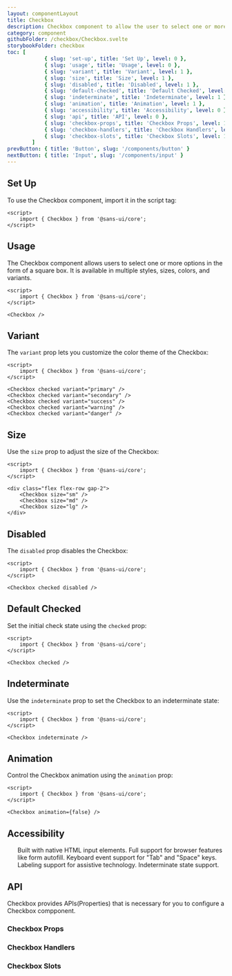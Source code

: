 ```yaml
---
layout: componentLayout
title: Checkbox
description: Checkbox component to allow the user to select one or more options in the form of a square box available in multiple sizes and colors
category: component
githubFolder: /checkbox/Checkbox.svelte
storybookFolder: checkbox
toc: [
			{ slug: 'set-up', title: 'Set Up', level: 0 },
			{ slug: 'usage', title: 'Usage', level: 0 },
			{ slug: 'variant', title: 'Variant', level: 1 },
			{ slug: 'size', title: 'Size', level: 1 },
			{ slug: 'disabled', title: 'Disabled', level: 1 },
			{ slug: 'default-checked', title: 'Default Checked', level: 1 },
			{ slug: 'indeterminate', title: 'Indeterminate', level: 1 },
			{ slug: 'animation', title: 'Animation', level: 1 },
			{ slug: 'accessibility', title: 'Accessibility', level: 0 },
			{ slug: 'api', title: 'API', level: 0 },
			{ slug: 'checkbox-props', title: 'Checkbox Props', level: 1 },
			{ slug: 'checkbox-handlers', title: 'Checkbox Handlers', level: 1 },
			{ slug: 'checkbox-slots', title: 'Checkbox Slots', level: 1 },
		]
prevButton: { title: 'Button', slug: '/components/button' }
nextButton: { title: 'Input', slug: '/components/input' }
---
```


<script>
	import { Checkbox } from '$lib';
	import { PropertyTable, HandlerTable, SlotTable, CodeBlockWrapper, AccessibilityListItem}from "../../../mdsvex/components/index.ts"
	import * as Component from "../../../mdsvex/+layout.svelte"
	import { checkboxSlots, checkboxHandlers, checkboxProps } from "./checkbox-props.ts"

</script>

## Set Up

To use the Checkbox component, import it in the script tag:

<CodeBlockWrapper>

```svelte
<script>
	import { Checkbox } from '@sans-ui/core';
</script>
```

</CodeBlockWrapper>

## Usage

The Checkbox component allows users to select one or more options in the form of a square box. It is available in multiple styles, sizes, colors, and variants.

<Checkbox />

<CodeBlockWrapper>

```svelte
<script>
	import { Checkbox } from '@sans-ui/core';
</script>

<Checkbox />
```

</CodeBlockWrapper>

## Variant

The `variant` prop lets you customize the color theme of the Checkbox:

<div class="flex flex-row gap-2">
	<Checkbox checked variant="primary" />
	<Checkbox checked variant="secondary" />
	<Checkbox checked variant="success" />
	<Checkbox checked variant="warning" />
	<Checkbox checked variant="danger" />
</div>

<CodeBlockWrapper>

```svelte
<script>
	import { Checkbox } from '@sans-ui/core';
</script>

<Checkbox checked variant="primary" />
<Checkbox checked variant="secondary" />
<Checkbox checked variant="success" />
<Checkbox checked variant="warning" />
<Checkbox checked variant="danger" />
```

</CodeBlockWrapper>

## Size

Use the `size` prop to adjust the size of the Checkbox:

<div class="flex flex-row gap-2">
	<Checkbox size="sm" />
	<Checkbox size="md" />
	<Checkbox size="lg" />
</div>

<CodeBlockWrapper>

```svelte
<script>
	import { Checkbox } from '@sans-ui/core';
</script>

<div class="flex flex-row gap-2">
	<Checkbox size="sm" />
	<Checkbox size="md" />
	<Checkbox size="lg" />
</div>
```

</CodeBlockWrapper>

## Disabled

The `disabled` prop disables the Checkbox:

<Checkbox checked disabled />

<CodeBlockWrapper>

```svelte
<script>
	import { Checkbox } from '@sans-ui/core';
</script>

<Checkbox checked disabled />
```

</CodeBlockWrapper>

## Default Checked

Set the initial check state using the `checked` prop:

<Checkbox checked />

<CodeBlockWrapper>

```svelte
<script>
	import { Checkbox } from '@sans-ui/core';
</script>

<Checkbox checked />
```

</CodeBlockWrapper>

## Indeterminate

Use the `indeterminate` prop to set the Checkbox to an indeterminate state:

<Checkbox indeterminate />

<CodeBlockWrapper>

```svelte
<script>
	import { Checkbox } from '@sans-ui/core';
</script>

<Checkbox indeterminate />
```

</CodeBlockWrapper>

## Animation

Control the Checkbox animation using the `animation` prop:

<Checkbox animation={false} />

<CodeBlockWrapper>

```svelte
<script>
	import { Checkbox } from '@sans-ui/core';
</script>

<Checkbox animation={false} />
```

</CodeBlockWrapper>

## Accessibility

<ul class="flex flex-col gap-3 ml-10 mt-4">
	<AccessibilityListItem>Built with native HTML input elements.</AccessibilityListItem>
	<AccessibilityListItem>Full support for browser features like form autofill.</AccessibilityListItem>
	<AccessibilityListItem>Keyboard event support for "Tab" and "Space" keys.</AccessibilityListItem>
	<AccessibilityListItem>Labeling support for assistive technology.</AccessibilityListItem>
	<AccessibilityListItem>Indeterminate state support.</AccessibilityListItem>
</ul>

## API

Checkbox provides APIs(Properties) that is necessary for you to configure a Checkbox compponent.

### Checkbox Props

<PropertyTable properties={checkboxProps} />

### Checkbox Handlers

<HandlerTable handlers={checkboxHandlers} />

### Checkbox Slots

<SlotTable slots={checkboxSlots} />
